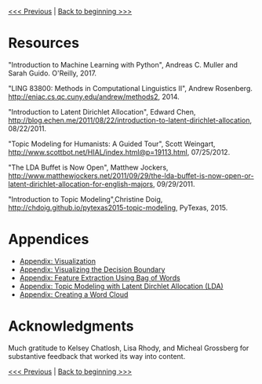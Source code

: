 [<<< Previous](09-review.md) | [Back to beginning >>>](../README.md)

# Resources

"Introduction to Machine Learning with Python", Andreas C. Muller and Sarah Guido. O'Reilly, 2017.

"LING 83800: Methods in Computational Linguistics II", Andrew Rosenberg. <http://eniac.cs.qc.cuny.edu/andrew/methods2>, 2014.

"Introduction to Latent Dirichlet Allocation", Edward Chen, <http://blog.echen.me/2011/08/22/introduction-to-latent-dirichlet-allocation>, 08/22/2011.

"Topic Modeling for Humanists: A Guided Tour", Scott Weingart, <http://www.scottbot.net/HIAL/index.html@p=19113.html>, 07/25/2012.

"The LDA Buffet is Now Open", Matthew Jockers, <http://www.matthewjockers.net/2011/09/29/the-lda-buffet-is-now-open-or-latent-dirichlet-allocation-for-english-majors>, 09/29/2011.

"Introduction to Topic Modeling",Christine Doig, <http://chdoig.github.io/pytexas2015-topic-modeling>, PyTexas, 2015.

# Appendices

- [Appendix: Visualization](a01-visualize.md)
- [Appendix: Visualizing the Decision Boundary](a02-decision_boundary.md)
- [Appendix: Feature Extraction Using Bag of Words](a03-bag_of_words.md)
- [Appendix: Topic Modeling with Latent Dirchlet Allocation (LDA)](a04-lda.md)
- [Appendix: Creating a Word Cloud](a05-word_cloud.md)

# Acknowledgments

Much gratitude to Kelsey Chatlosh, Lisa Rhody, and Micheal Grossberg for substantive feedback that worked its way into content.

[<<< Previous](09-review.md) | [Back to beginning >>>](../README.md)
